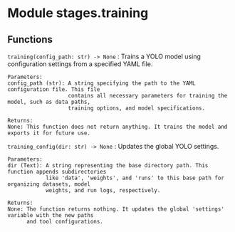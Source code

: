 Module stages.training
======================

Functions
---------

`training(config_path: str) ‑> None`
:   Trains a YOLO model using configuration settings from a specified YAML file.
    
    Parameters:
    config_path (str): A string specifying the path to the YAML configuration file. This file
                       contains all necessary parameters for training the model, such as data paths,
                       training options, and model specifications.
    
    Returns:
    None: This function does not return anything. It trains the model and exports it for future use.

`training_config(dir: str) ‑> None`
:   Updates the global YOLO settings.
    
    Parameters:
    dir (Text): A string representing the base directory path. This function appends subdirectories
                like 'data', 'weights', and 'runs' to this base path for organizing datasets, model
                weights, and run logs, respectively.
    
    Returns:
    None: The function returns nothing. It updates the global 'settings' variable with the new paths
          and tool configurations.